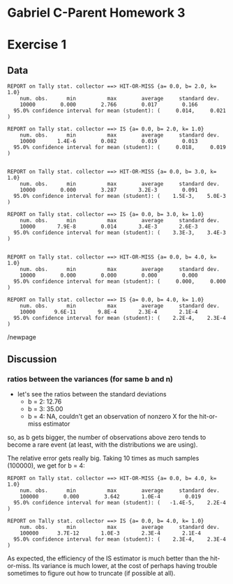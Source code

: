 # Gabriel C-Parent    Homework 3


# Exercise 1


## Data


    REPORT on Tally stat. collector ==> HIT-OR-MISS {a= 0.0, b= 2.0, k= 1.0}
        num. obs.      min          max        average     standard dev.
        10000        0.000        2.766        0.017        0.166
      95.0% confidence interval for mean (student): (     0.014,     0.021 )

    REPORT on Tally stat. collector ==> IS {a= 0.0, b= 2.0, k= 1.0}
        num. obs.      min          max        average     standard dev.
        10000       1.4E-6        0.082        0.019        0.013
      95.0% confidence interval for mean (student): (     0.018,     0.019 )


    REPORT on Tally stat. collector ==> HIT-OR-MISS {a= 0.0, b= 3.0, k= 1.0}
        num. obs.      min          max        average     standard dev.
        10000        0.000        3.287       3.2E-3        0.091
      95.0% confidence interval for mean (student): (    1.5E-3,    5.0E-3 )

    REPORT on Tally stat. collector ==> IS {a= 0.0, b= 3.0, k= 1.0}
        num. obs.      min          max        average     standard dev.
        10000       7.9E-8        0.014       3.4E-3       2.6E-3
      95.0% confidence interval for mean (student): (    3.3E-3,    3.4E-3 )


    REPORT on Tally stat. collector ==> HIT-OR-MISS {a= 0.0, b= 4.0, k= 1.0}
        num. obs.      min          max        average     standard dev.
        10000        0.000        0.000        0.000        0.000
      95.0% confidence interval for mean (student): (     0.000,     0.000 )

    REPORT on Tally stat. collector ==> IS {a= 0.0, b= 4.0, k= 1.0}
        num. obs.      min          max        average     standard dev.
        10000      9.6E-11       9.8E-4       2.3E-4       2.1E-4
      95.0% confidence interval for mean (student): (    2.2E-4,    2.3E-4 )



/newpage

## Discussion


### ratios between the variances (for same b and n)


- let's see the ratios between the standard deviations
    - b = 2: 12.76
    - b = 3: 35.00
    - b = 4: NA, couldn't get an observation of nonzero X for the hit-or-miss estimator


so, as b gets bigger, the number of observations above zero tends to become a rare event
(at least, with the distributions we are using).

The relative error gets really big.
Taking 10 times as much samples (100000), we get for b = 4:


    REPORT on Tally stat. collector ==> HIT-OR-MISS {a= 0.0, b= 4.0, k= 1.0}
        num. obs.      min          max        average     standard dev.
        100000        0.000        3.642       1.0E-4        0.019
      95.0% confidence interval for mean (student): (   -1.4E-5,    2.2E-4 )

    REPORT on Tally stat. collector ==> IS {a= 0.0, b= 4.0, k= 1.0}
        num. obs.      min          max        average     standard dev.
        100000      3.7E-12       1.0E-3       2.3E-4       2.1E-4
      95.0% confidence interval for mean (student): (    2.3E-4,    2.3E-4 )

As expected, the efficiency of the IS estimator is much better than the hit-or-miss.
Its variance is much lower, at the cost of perhaps having trouble sometimes to figure out how
to truncate (if possible at all).

